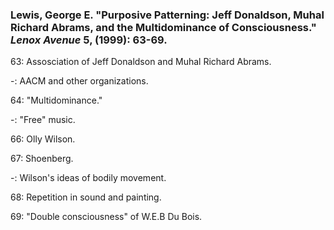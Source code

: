 ### Lewis, George E. "Purposive Patterning: Jeff Donaldson, Muhal Richard Abrams, and the Multidominance of Consciousness." _Lenox Avenue_ 5, (1999): 63-69.  

63: Assosciation of Jeff Donaldson and Muhal Richard Abrams.  

-: AACM and other organizations.  

64: "Multidominance."  

-: "Free" music.  

66: Olly Wilson.  

67: Shoenberg.  

-: Wilson's ideas of bodily movement.  

68: Repetition in sound and painting.  

69: "Double consciousness" of W.E.B Du Bois.  

